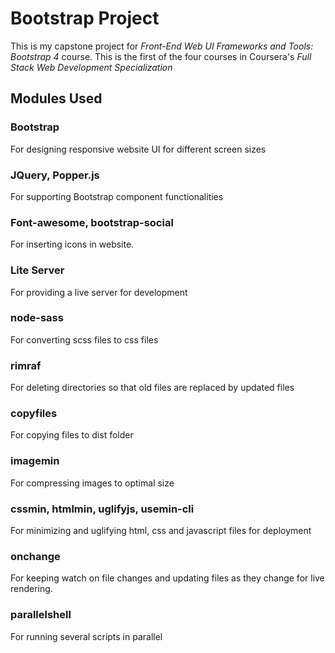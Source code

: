 # Bootstrap Project

This is my capstone project for *Front-End Web UI Frameworks and Tools: Bootstrap 4* course. This is the first of the four courses in Coursera's *Full Stack Web Development Specialization*


## Modules Used
### Bootstrap
For designing responsive website UI for different screen sizes

### JQuery, Popper.js
For supporting Bootstrap component functionalities

### Font-awesome, bootstrap-social
For inserting icons in website.

### Lite Server
For providing a live server for development

### node-sass
For converting scss files to css files

### rimraf
For deleting directories so that old files are replaced by updated files

### copyfiles
For copying files to dist folder

### imagemin
For compressing images to optimal size

### cssmin, htmlmin, uglifyjs, usemin-cli
For minimizing and uglifying html, css and javascript files for deployment

### onchange
For keeping watch on file changes and updating files as they change for live rendering.

### parallelshell
For running several scripts in parallel
